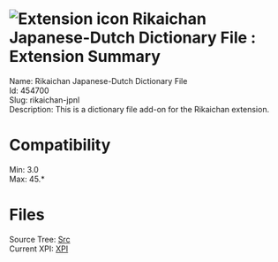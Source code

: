 # ![Extension icon](https://addons.thunderbird.net/static/img/addon-icons/default-64.png) Rikaichan Japanese-Dutch Dictionary File : Extension Summary

Name: Rikaichan Japanese-Dutch Dictionary File  
Id: 454700  
Slug: rikaichan-jpnl  
Description: This is a dictionary file add-on for the Rikaichan extension.
  

# Compatibility
Min: 3.0  
Max: 45.*  

# Files

Source Tree: [Src](C:/Dev/Thunderbird/ThunderKdB/xall/xOther/454700-rikaichan-jpnl/src)  
Current XPI: [XPI](C:/Dev/Thunderbird/ThunderKdB/xall/xOther/454700-rikaichan-jpnl/xpi)  



